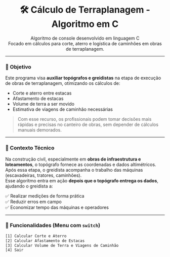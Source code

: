 <h1 align="center">🛠️ Cálculo de Terraplanagem - Algoritmo em C</h1>

<p align="center">
  Algoritmo de console desenvolvido em linguagem C<br>
  Focado em cálculos para corte, aterro e logística de caminhões em obras de terraplanagem.
</p>

---

### 📌 Objetivo

Este programa visa **auxiliar topógrafos e greidistas** na etapa de execução de obras de terraplanagem, otimizando os cálculos de:

- Corte e aterro entre estacas
- Afastamento de estacas
- Volume de terra a ser movido
- Estimativa de viagens de caminhão necessárias

> Com esse recurso, os profissionais podem tomar decisões mais rápidas e precisas no canteiro de obras, sem depender de cálculos manuais demorados.

---

### 🧠 Contexto Técnico

Na construção civil, especialmente em **obras de infraestrutura e loteamentos**, o topógrafo fornece as coordenadas e dados altimétricos. Após essa etapa, o greidista acompanha o trabalho das máquinas (escavadeiras, tratores, caminhões).  
Esse algoritmo entra em ação **depois que o topógrafo entrega os dados**, ajudando o greidista a:

✅ Realizar medições de forma prática  
✅ Reduzir erros em campo  
✅ Economizar tempo das máquinas e operadores

---

### 🧰 Funcionalidades (Menu com `switch`)

```bash
[1] Calcular Corte e Aterro
[2] Calcular Afastamento de Estacas
[3] Calcular Volume de Terra e Viagens de Caminhão
[4] Sair
